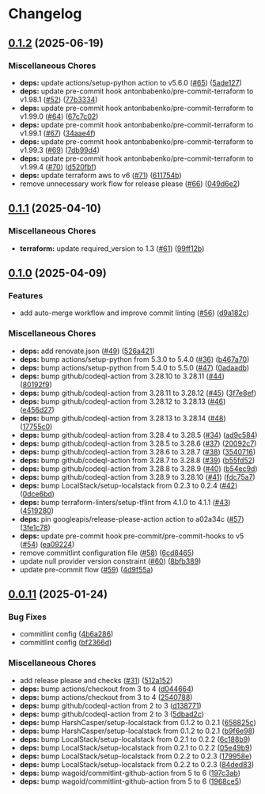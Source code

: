 # Changelog

## [0.1.2](https://github.com/opzkit/terraform-aws-k8s-network/compare/v0.1.1...v0.1.2) (2025-06-19)


### Miscellaneous Chores

* **deps:** update actions/setup-python action to v5.6.0 ([#65](https://github.com/opzkit/terraform-aws-k8s-network/issues/65)) ([5ade127](https://github.com/opzkit/terraform-aws-k8s-network/commit/5ade12727a02a0de408ef9e2386f5a9c5c0757b5))
* **deps:** update pre-commit hook antonbabenko/pre-commit-terraform to v1.98.1 ([#52](https://github.com/opzkit/terraform-aws-k8s-network/issues/52)) ([77b3334](https://github.com/opzkit/terraform-aws-k8s-network/commit/77b33341dbc5d7f928a02030c3ee67f17a217662))
* **deps:** update pre-commit hook antonbabenko/pre-commit-terraform to v1.99.0 ([#64](https://github.com/opzkit/terraform-aws-k8s-network/issues/64)) ([67c7c02](https://github.com/opzkit/terraform-aws-k8s-network/commit/67c7c02a16e83dcb2ab6c2106bff8d837d46b41a))
* **deps:** update pre-commit hook antonbabenko/pre-commit-terraform to v1.99.1 ([#67](https://github.com/opzkit/terraform-aws-k8s-network/issues/67)) ([34aae4f](https://github.com/opzkit/terraform-aws-k8s-network/commit/34aae4f9f2b4486087eaa4800768d13cc686afc0))
* **deps:** update pre-commit hook antonbabenko/pre-commit-terraform to v1.99.3 ([#69](https://github.com/opzkit/terraform-aws-k8s-network/issues/69)) ([7db99d4](https://github.com/opzkit/terraform-aws-k8s-network/commit/7db99d4aca73bfc1c052379c9bbe92886ed94e7e))
* **deps:** update pre-commit hook antonbabenko/pre-commit-terraform to v1.99.4 ([#70](https://github.com/opzkit/terraform-aws-k8s-network/issues/70)) ([d520fbf](https://github.com/opzkit/terraform-aws-k8s-network/commit/d520fbfab51936302d1765c99c04fbd129a302be))
* **deps:** update terraform aws to v6 ([#71](https://github.com/opzkit/terraform-aws-k8s-network/issues/71)) ([611754b](https://github.com/opzkit/terraform-aws-k8s-network/commit/611754b3aceed0672fdd59a66928e6821daea5c5))
* remove unnecessary work flow for release please ([#66](https://github.com/opzkit/terraform-aws-k8s-network/issues/66)) ([049d6e2](https://github.com/opzkit/terraform-aws-k8s-network/commit/049d6e242c900bf9731e998357c1842542e8a725))

## [0.1.1](https://github.com/opzkit/terraform-aws-k8s-network/compare/v0.1.0...v0.1.1) (2025-04-10)


### Miscellaneous Chores

* **terraform:** update required_version to 1.3 ([#61](https://github.com/opzkit/terraform-aws-k8s-network/issues/61)) ([99ff12b](https://github.com/opzkit/terraform-aws-k8s-network/commit/99ff12bd750cc3216e1e035e5b54705f6d34fa16))

## [0.1.0](https://github.com/opzkit/terraform-aws-k8s-network/compare/v0.0.11...v0.1.0) (2025-04-09)


### Features

* add auto-merge workflow and improve commit linting ([#56](https://github.com/opzkit/terraform-aws-k8s-network/issues/56)) ([d9a182c](https://github.com/opzkit/terraform-aws-k8s-network/commit/d9a182c7de3e729501b7378ecbbbd48fec5ee917))


### Miscellaneous Chores

* **deps:** add renovate.json ([#49](https://github.com/opzkit/terraform-aws-k8s-network/issues/49)) ([526a421](https://github.com/opzkit/terraform-aws-k8s-network/commit/526a4216b2501971221df612db0157233a82c9a6))
* **deps:** bump actions/setup-python from 5.3.0 to 5.4.0 ([#36](https://github.com/opzkit/terraform-aws-k8s-network/issues/36)) ([b467a70](https://github.com/opzkit/terraform-aws-k8s-network/commit/b467a7011856ce71d29a1b2389e79619dee18f37))
* **deps:** bump actions/setup-python from 5.4.0 to 5.5.0 ([#47](https://github.com/opzkit/terraform-aws-k8s-network/issues/47)) ([0adaadb](https://github.com/opzkit/terraform-aws-k8s-network/commit/0adaadbd44b5a55cc3d4845ad4c09fcd34b88eb2))
* **deps:** bump github/codeql-action from 3.28.10 to 3.28.11 ([#44](https://github.com/opzkit/terraform-aws-k8s-network/issues/44)) ([80192f9](https://github.com/opzkit/terraform-aws-k8s-network/commit/80192f98684d15e1aec46f125c380ef1b361317f))
* **deps:** bump github/codeql-action from 3.28.11 to 3.28.12 ([#45](https://github.com/opzkit/terraform-aws-k8s-network/issues/45)) ([3f7e8ef](https://github.com/opzkit/terraform-aws-k8s-network/commit/3f7e8eff5264889ccd9dff33b5c2b44fa75a2502))
* **deps:** bump github/codeql-action from 3.28.12 to 3.28.13 ([#46](https://github.com/opzkit/terraform-aws-k8s-network/issues/46)) ([e456d27](https://github.com/opzkit/terraform-aws-k8s-network/commit/e456d278e6c8d59b260ca884090ccc55bb79da83))
* **deps:** bump github/codeql-action from 3.28.13 to 3.28.14 ([#48](https://github.com/opzkit/terraform-aws-k8s-network/issues/48)) ([17755c0](https://github.com/opzkit/terraform-aws-k8s-network/commit/17755c0b08d0334f5ba0aeda9d2b8ef35873a490))
* **deps:** bump github/codeql-action from 3.28.4 to 3.28.5 ([#34](https://github.com/opzkit/terraform-aws-k8s-network/issues/34)) ([ad9c584](https://github.com/opzkit/terraform-aws-k8s-network/commit/ad9c584ff618418011fa546a8378ba93bb94780f))
* **deps:** bump github/codeql-action from 3.28.5 to 3.28.6 ([#37](https://github.com/opzkit/terraform-aws-k8s-network/issues/37)) ([20092c7](https://github.com/opzkit/terraform-aws-k8s-network/commit/20092c77a29a94dffea2a31d992b427d0f856a3d))
* **deps:** bump github/codeql-action from 3.28.6 to 3.28.7 ([#38](https://github.com/opzkit/terraform-aws-k8s-network/issues/38)) ([3540716](https://github.com/opzkit/terraform-aws-k8s-network/commit/35407162ff44272750f4f0207de40d19a21d6c6a))
* **deps:** bump github/codeql-action from 3.28.7 to 3.28.8 ([#39](https://github.com/opzkit/terraform-aws-k8s-network/issues/39)) ([b55fd52](https://github.com/opzkit/terraform-aws-k8s-network/commit/b55fd523fcce1e8792dff3d205bb115a5615234d))
* **deps:** bump github/codeql-action from 3.28.8 to 3.28.9 ([#40](https://github.com/opzkit/terraform-aws-k8s-network/issues/40)) ([b54ec9d](https://github.com/opzkit/terraform-aws-k8s-network/commit/b54ec9d12a3ef71a443e78894ad0784d78250606))
* **deps:** bump github/codeql-action from 3.28.9 to 3.28.10 ([#41](https://github.com/opzkit/terraform-aws-k8s-network/issues/41)) ([fdc75a7](https://github.com/opzkit/terraform-aws-k8s-network/commit/fdc75a70556c3e9ad362d08738312840f9429ab9))
* **deps:** bump LocalStack/setup-localstack from 0.2.3 to 0.2.4 ([#42](https://github.com/opzkit/terraform-aws-k8s-network/issues/42)) ([0dce6bd](https://github.com/opzkit/terraform-aws-k8s-network/commit/0dce6bd1da1aebbfb599f8eb5334acd7c2ad8b8d))
* **deps:** bump terraform-linters/setup-tflint from 4.1.0 to 4.1.1 ([#43](https://github.com/opzkit/terraform-aws-k8s-network/issues/43)) ([4519280](https://github.com/opzkit/terraform-aws-k8s-network/commit/4519280aef827d93180289f0c218eb982727c738))
* **deps:** pin googleapis/release-please-action action to a02a34c ([#57](https://github.com/opzkit/terraform-aws-k8s-network/issues/57)) ([3fe1c78](https://github.com/opzkit/terraform-aws-k8s-network/commit/3fe1c7891ad4b262faeb84f823cc7ed2ffe49119))
* **deps:** update pre-commit hook pre-commit/pre-commit-hooks to v5 ([#54](https://github.com/opzkit/terraform-aws-k8s-network/issues/54)) ([ea09224](https://github.com/opzkit/terraform-aws-k8s-network/commit/ea092241459142edf33d56afb6d63f82ac066458))
* remove commitlint configuration file ([#58](https://github.com/opzkit/terraform-aws-k8s-network/issues/58)) ([6cd8465](https://github.com/opzkit/terraform-aws-k8s-network/commit/6cd8465ef36809284ee4438a2f568fb935ddcb9d))
* update null provider version constraint ([#60](https://github.com/opzkit/terraform-aws-k8s-network/issues/60)) ([8bfb389](https://github.com/opzkit/terraform-aws-k8s-network/commit/8bfb389ad2997a19700df4a7c49405b2dd2d4af4))
* update pre-commit flow ([#59](https://github.com/opzkit/terraform-aws-k8s-network/issues/59)) ([4d9f55a](https://github.com/opzkit/terraform-aws-k8s-network/commit/4d9f55a8054be4d02985ddf5920ba452c9cefe83))

## [0.0.11](https://github.com/opzkit/terraform-aws-k8s-network/compare/v0.0.10...v0.0.11) (2025-01-24)


### Bug Fixes

* commitlint config ([4b6a286](https://github.com/opzkit/terraform-aws-k8s-network/commit/4b6a286bc855acb76f35a00990e7da9fd436c949))
* commitlint config ([bf2366d](https://github.com/opzkit/terraform-aws-k8s-network/commit/bf2366d9480ea2c1d95e254de7dd14cdb3d122d7))


### Miscellaneous Chores

* add release please and checks ([#31](https://github.com/opzkit/terraform-aws-k8s-network/issues/31)) ([512a152](https://github.com/opzkit/terraform-aws-k8s-network/commit/512a15291d48651f76aa2a81b676924aa90cbef1))
* **deps:** bump actions/checkout from 3 to 4 ([d044664](https://github.com/opzkit/terraform-aws-k8s-network/commit/d044664031859bb5848815d79b4efa04c0cdb1e5))
* **deps:** bump actions/checkout from 3 to 4 ([2540788](https://github.com/opzkit/terraform-aws-k8s-network/commit/25407886c3cf2204b7482515949a7296b5cdf841))
* **deps:** bump github/codeql-action from 2 to 3 ([d138771](https://github.com/opzkit/terraform-aws-k8s-network/commit/d138771c8411029ab878ae8303a41cddb63a0ac1))
* **deps:** bump github/codeql-action from 2 to 3 ([5dbad2c](https://github.com/opzkit/terraform-aws-k8s-network/commit/5dbad2cbe6bd008b9f9df4e8bc5e26837130b939))
* **deps:** bump HarshCasper/setup-localstack from 0.1.2 to 0.2.1 ([658825c](https://github.com/opzkit/terraform-aws-k8s-network/commit/658825c91d3e70ac0c00bdb9c540c635c865ba97))
* **deps:** bump HarshCasper/setup-localstack from 0.1.2 to 0.2.1 ([b9f6e98](https://github.com/opzkit/terraform-aws-k8s-network/commit/b9f6e982a2649eb1d79edaf0e1bfcaac19025b53))
* **deps:** bump LocalStack/setup-localstack from 0.2.1 to 0.2.2 ([6c188b9](https://github.com/opzkit/terraform-aws-k8s-network/commit/6c188b9441feb8391135fcd7d5b8b76f47ecb4a6))
* **deps:** bump LocalStack/setup-localstack from 0.2.1 to 0.2.2 ([05e49b9](https://github.com/opzkit/terraform-aws-k8s-network/commit/05e49b90a9d6f7b6885811c61c9283b387fd6d1f))
* **deps:** bump LocalStack/setup-localstack from 0.2.2 to 0.2.3 ([179958e](https://github.com/opzkit/terraform-aws-k8s-network/commit/179958e9b3e74a53b98ad4437be80a8541413a11))
* **deps:** bump LocalStack/setup-localstack from 0.2.2 to 0.2.3 ([84ded83](https://github.com/opzkit/terraform-aws-k8s-network/commit/84ded830fe24ef54da344942b63663966fac3869))
* **deps:** bump wagoid/commitlint-github-action from 5 to 6 ([197c3ab](https://github.com/opzkit/terraform-aws-k8s-network/commit/197c3ab67ec5394456ef0efb6039c27dfb482eef))
* **deps:** bump wagoid/commitlint-github-action from 5 to 6 ([1968ce5](https://github.com/opzkit/terraform-aws-k8s-network/commit/1968ce55b4afd5190679b1d0c2f12a2e489df682))
